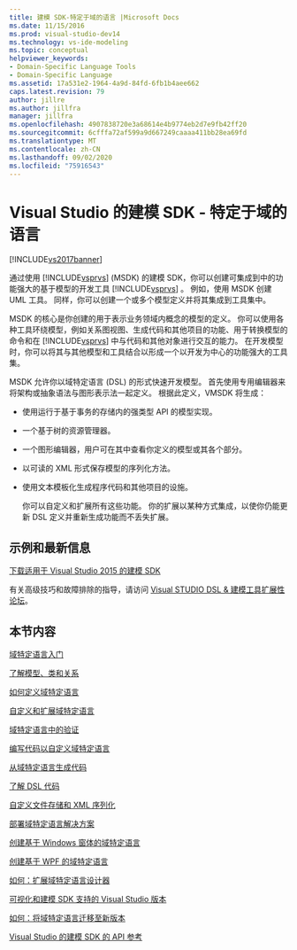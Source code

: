 ```yaml
---
title: 建模 SDK-特定于域的语言 |Microsoft Docs
ms.date: 11/15/2016
ms.prod: visual-studio-dev14
ms.technology: vs-ide-modeling
ms.topic: conceptual
helpviewer_keywords:
- Domain-Specific Language Tools
- Domain-Specific Language
ms.assetid: 17a531e2-1964-4a9d-84fd-6fb1b4aee662
caps.latest.revision: 79
author: jillre
ms.author: jillfra
manager: jillfra
ms.openlocfilehash: 4907838720e3a68614e4b9774eb2d7e9fb42ff20
ms.sourcegitcommit: 6cfffa72af599a9d667249caaaa411bb28ea69fd
ms.translationtype: MT
ms.contentlocale: zh-CN
ms.lasthandoff: 09/02/2020
ms.locfileid: "75916543"
---
```

# <a name="modeling-sdk-for-visual-studio---domain-specific-languages"></a>Visual Studio 的建模 SDK - 特定于域的语言
[!INCLUDE[vs2017banner](../includes/vs2017banner.md)]

通过使用 [!INCLUDE[vsprvs](../includes/vsprvs-md.md)] (MSDK) 的建模 SDK，你可以创建可集成到中的功能强大的基于模型的开发工具 [!INCLUDE[vsprvs](../includes/vsprvs-md.md)] 。 例如，使用 MSDK 创建 UML 工具。 同样，你可以创建一个或多个模型定义并将其集成到工具集中。

 MSDK 的核心是你创建的用于表示业务领域内概念的模型的定义。 你可以使用各种工具环绕模型，例如关系图视图、生成代码和其他项目的功能、用于转换模型的命令和在 [!INCLUDE[vsprvs](../includes/vsprvs-md.md)] 中与代码和其他对象进行交互的能力。 在开发模型时，你可以将其与其他模型和工具结合以形成一个以开发为中心的功能强大的工具集。

 MSDK 允许你以域特定语言 (DSL) 的形式快速开发模型。 首先使用专用编辑器来将架构或抽象语法与图形表示法一起定义。 根据此定义，VMSDK 将生成：

- 使用运行于基于事务的存储内的强类型 API 的模型实现。

- 一个基于树的资源管理器。

- 一个图形编辑器，用户可在其中查看你定义的模型或其各个部分。

- 以可读的 XML 形式保存模型的序列化方法。

- 使用文本模板化生成程序代码和其他项目的设施。

  你可以自定义和扩展所有这些功能。 你的扩展以某种方式集成，以使你仍能更新 DSL 定义并重新生成功能而不丢失扩展。

## <a name="samples-and-the-latest-information"></a>示例和最新信息
 [下载适用于 Visual Studio 2015 的建模 SDK](https://www.microsoft.com/download/details.aspx?id=48148)

 有关高级技巧和故障排除的指导，请访问 [Visual STUDIO DSL & 建模工具扩展性论坛](https://social.msdn.microsoft.com/Forums/vstudio/en-US/home?forum=dslvsarchx)。

## <a name="in-this-section"></a>本节内容
 [域特定语言入门](../modeling/getting-started-with-domain-specific-languages.md)

 [了解模型、类和关系](../modeling/understanding-models-classes-and-relationships.md)

 [如何定义域特定语言](../modeling/how-to-define-a-domain-specific-language.md)

 [自定义和扩展域特定语言](../modeling/customizing-and-extending-a-domain-specific-language.md)

 [域特定语言中的验证](../modeling/validation-in-a-domain-specific-language.md)

 [编写代码以自定义域特定语言](../modeling/writing-code-to-customise-a-domain-specific-language.md)

 [从域特定语言生成代码](../modeling/generating-code-from-a-domain-specific-language.md)

 [了解 DSL 代码](../modeling/understanding-the-dsl-code.md)

 [自定义文件存储和 XML 序列化](../modeling/customizing-file-storage-and-xml-serialization.md)

 [部署域特定语言解决方案](../modeling/deploying-domain-specific-language-solutions.md)

 [创建基于 Windows 窗体的域特定语言](../modeling/creating-a-windows-forms-based-domain-specific-language.md)

 [创建基于 WPF 的域特定语言](../modeling/creating-a-wpf-based-domain-specific-language.md)

 [如何：扩展域特定语言设计器](../modeling/how-to-extend-the-domain-specific-language-designer.md)

 [可视化和建模 SDK 支持的 Visual Studio 版本](../modeling/supported-visual-studio-editions-for-visualization-amp-modeling-sdk.md)

 [如何：将域特定语言迁移至新版本](../modeling/how-to-migrate-a-domain-specific-language-to-a-new-version.md)

 [Visual Studio 的建模 SDK 的 API 参考](../modeling/api-reference-for-modeling-sdk-for-visual-studio.md)
